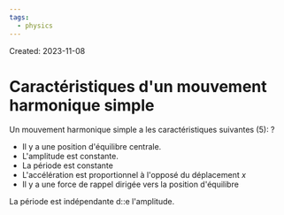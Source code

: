 ```yaml
---
tags:
  - physics
---
```

Created: 2023-11-08

# Caractéristiques d'un mouvement harmonique simple
Un mouvement harmonique simple a les caractéristiques suivantes (5):
?
- Il y a une position d'équilibre centrale.
- L'amplitude est constante.
- La période est constante
- L'accélération est proportionnel à l'opposé du déplacement $x$
- Il y a une force de rappel dirigée vers la position d'équilibre

La période est indépendante d::e l'amplitude.